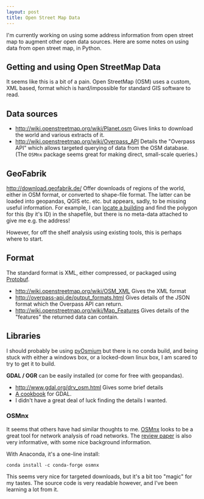 ```yaml
---
layout: post
title: Open Street Map Data
---
```


I'm currently working on using some address information from open street map to augment other open data sources.  Here are some notes on using data from open street map, in Python.

## Getting and using Open StreetMap Data

It seems like this is a bit of a pain.  Open StreetMap (OSM) uses a custom, XML based, format which is hard/impossible for standard GIS software to read.

## Data sources

- http://wiki.openstreetmap.org/wiki/Planet.osm Gives links to download the world and various extracts of it.
- http://wiki.openstreetmap.org/wiki/Overpass_API Details the "Overpass API" which allows targeted querying of data from the OSM database.  (The `OSMnx` package seems great for making direct, small-scale queries.)


## GeoFabrik

http://download.geofabrik.de/  Offer downloads of regions of the world, either in OSM format, or converted to shape-file format.  The latter can be loaded into geopandas, QGIS etc. etc. but appears, sadly, to be missing useful information.  For example, I can [locate a building](https://www.openstreetmap.org/way/210164834) and find the polygon for this (by it's ID) in the shapefile, but there is no meta-data attached to give me e.g. the address!

However, for off the shelf analysis using existing tools, this is perhaps where to start.


## Format

The standard format is XML, either compressed, or packaged using [Protobuf](https://developers.google.com/protocol-buffers/).

- http://wiki.openstreetmap.org/wiki/OSM_XML Gives the XML format
- http://overpass-api.de/output_formats.html Gives details of the JSON format which the Overpass API can return.
- http://wiki.openstreetmap.org/wiki/Map_Features Gives details of the "features" the returned data can contain.


## Libraries

I should probably be using [pyOsmium](http://osmcode.org/pyosmium/) but there is no conda build, and being stuck with either a windows box, or a locked-down linux box, I am scared to try to get it to build.

**GDAL / OGR** can be easily installed (or come for free with geopandas).

- http://www.gdal.org/drv_osm.html Gives some brief details
- [A cookbook](https://pcjericks.github.io/py-gdalogr-cookbook/vector_layers.html) for GDAL.
- I didn't have a great deal of luck finding the details I wanted.


### OSMnx

It seems that others have had similar thoughts to me.  [OSMnx](https://github.com/gboeing/osmnx) looks to be a great tool for network analysis of road networks.  The [review paper](https://www.researchgate.net/publication/309738462_OSMnx_New_Methods_for_Acquiring_Constructing_Analyzing_and_Visualizing_Complex_Street_Networks) is also very informative, with some nice background information.

With Anaconda, it's a one-line install:

    conda install -c conda-forge osmnx

This seems very nice for targeted downloads, but it's a bit too "magic" for my tastes.  The source code is very readable however, and I've been learning a lot from it.